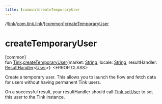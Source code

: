 ```yaml
---
title: [common]createTemporaryUser
---
```

//[link](../../index.html)/[com.tink.link](index.html)/[[common]createTemporaryUser]([common]create-temporary-user.html)



# createTemporaryUser



[common]\
fun [Tink](../com.tink.core/[common]-tink/index.html).[createTemporaryUser]([common]create-temporary-user.html)(market: [String](https://kotlinlang.org/api/latest/jvm/stdlib/kotlin/-string/index.html), locale: [String](https://kotlinlang.org/api/latest/jvm/stdlib/kotlin/-string/index.html), resultHandler: [ResultHandler](../com.tink.service.handler/[common]-result-handler/index.html)&lt;[User](../com.tink.model.user/[common]-user/index.html)&gt;): &lt;ERROR CLASS&gt;



Create a temporary user. This allows you to launch the flow and fetch data for users without having permanent Tink users.



On a successful result, your resultHandler should call [Tink.setUser](../com.tink.core/[common]-tink/set-user.html) to set this user to the Tink instance.




